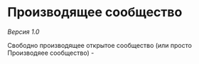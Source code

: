 # Производящее сообщество

*Версия 1.0*

Свободно производящее открытое сообщество (или просто Производяее сообщество) -
